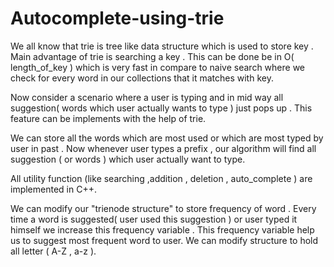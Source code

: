 # Autocomplete-using-trie


We all know that trie is tree like data structure which is used to store key . Main advantage of trie is searching a key . This can be done be in O( length_of_key ) which is very fast in compare to naive search where we check for every word in our collections that it matches with key.

Now consider a scenario where a user is typing and in mid way all suggestion( words which user actually wants to type ) just pops up . This feature can be implements with the help of trie.

We can store all the words which are most used or which are most typed by user in past . Now whenever user types a prefix , our algorithm will find all suggestion ( or words ) which user actually want to type.

All utility function (like searching ,addition , deletion , auto_complete ) are implemented in C++.

We can modify our "trienode structure" to store frequency of word . Every time a word is suggested( user used this suggestion ) or user typed it himself we increase this frequency variable . This frequency variable help us to suggest most frequent word to user. We can modify structure to hold all letter ( A-Z , a-z ).

